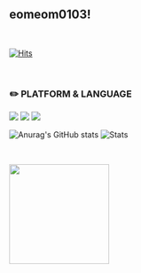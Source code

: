 ## eomeom0103!

<br>  

[![Hits](https://hits.seeyoufarm.com/api/count/incr/badge.svg?url=https%3A%2F%2Fgithub.com%2Feomeom0103&count_bg=%2379C83D&title_bg=%23555555&icon=&icon_color=%23E7E7E7&title=hits&edge_flat=false)](https://hits.seeyoufarm.com)
 
<br>  

### ✏️ PLATFORM & LANGUAGE
<img src="https://img.shields.io/badge/Java-007396?style=flat&logo=Java&logoColor=white"/>
<img src="https://img.shields.io/badge/C-A8B9CC?style=flat&logo=C&logoColor=white">
<img src="https://img.shields.io/badge/Matlab-FC6D26?style=flat&logo=Matlab&logoColor=white">

<br>

![Anurag's GitHub stats](https://github-readme-stats.vercel.app/api?username=eomeom0103&show_icons=true&theme=radical)
![Stats](https://github-readme-stats.vercel.app/api/top-langs/?username=eomeom0103&layout=compact)

<br>

<a href="https://github.com/eomeom0103"><img align="center" style="height:180px" src="https://github-readme-stats.vercel.app/api/top-langs/?username=eomeom0103&layout=compact&theme=nord&hide_border=true" /></a> 
